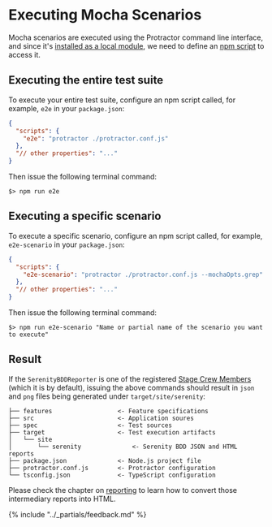 # Executing Mocha Scenarios

Mocha scenarios are executed using the Protractor command line interface,
and since it's [installed as a local module](../overview/installation.md),
we need to define an [npm script](https://docs.npmjs.com/misc/scripts) to access it.

## Executing the entire test suite

To execute your entire test suite, configure an npm script called, for example, `e2e` in your `package.json`:

 ```json
 {
   "scripts": {
     "e2e": "protractor ./protractor.conf.js"
   },
   "// other properties": "..."
 } 
 ```

Then issue the following terminal command:

```
$> npm run e2e
```

## Executing a specific scenario

To execute a specific scenario, configure an npm script called, for example, 
`e2e-scenario` in your `package.json`:


 ```json
 {
   "scripts": {
     "e2e-scenario": "protractor ./protractor.conf.js --mochaOpts.grep"
   },
   "// other properties": "..."
 }
 ```

Then issue the following terminal command:

```
$> npm run e2e-scenario "Name or partial name of the scenario you want to execute"
```

## Result

If the `SerenityBDDReporter` is one of the registered 
[Stage Crew Members](../overview/configuration.md#stage-crew-members) (which it is by default), 
issuing the above commands should result in `json` and `png` files being
generated under `target/site/serenity`:

```
├── features                  <- Feature specifications
├── src                       <- Application soures
├── spec                      <- Test sources
├── target                    <- Test execution artifacts
│   └── site
│       └── serenity              <- Serenity BDD JSON and HTML reports 
├── package.json              <- Node.js project file
├── protractor.conf.js        <- Protractor configuration
└── tsconfig.json             <- TypeScript configuration
```

Please check the chapter on [reporting](../overview/reporting.md) 
to learn how to convert those intermediary reports into HTML.


{% include "../_partials/feedback.md" %}